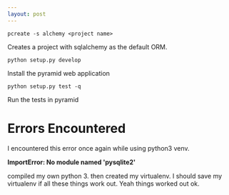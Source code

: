 ```yaml
---
layout: post
---
```



`pcreate -s alchemy <project name>`

Creates a project with sqlalchemy as the default ORM.

`python setup.py develop`

Install the pyramid web application

`python setup.py test -q`	

Run the tests in pyramid

# Errors Encountered

I encountered this error once again while using python3 venv.

**ImportError: No module named 'pysqlite2'**
 
compiled my own python 3.
then created my virtualenv.
I should save my virtualenv if all these things work out.
Yeah things worked out ok.